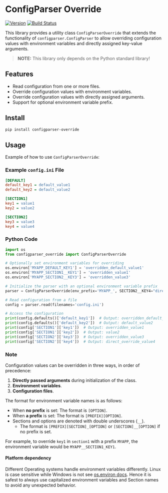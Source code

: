 # ConfigParser Override

[![Version](https://img.shields.io/pypi/v/configparser-override?color=blue)](https://pypi.org/project/configparser-override/)
[![Build Status](https://github.com/RicNord/configparser-override/actions/workflows/ci.yaml/badge.svg)](https://github.com/RicNord/configparser-override/actions)

This library provides a utility class `ConfigParserOverride` that extends the
functionality of `configparser.ConfigParser` to allow overriding configuration
values with environment variables and directly assigned key-value arguments.

> **NOTE:** This library only depends on the Python standard library!

## Features

- Read configuration from one or more files.
- Override configuration values with environment variables.
- Override configuration values with directly assigned arguments.
- Support for optional environment variable prefix.

## Install

```sh
pip install configparser-override
```

## Usage

Example of how to use `ConfigParserOverride`:

### Example `config.ini` File

```ini
[DEFAULT]
default_key1 = default_value1
default_key2 = default_value2

[SECTION1]
key1 = value1
key2 = value2

[SECTION2]
key3 = value3
key4 = value4
```

### Python Code

```python
import os
from configparser_override import ConfigParserOverride

# Optionally set environment variables for overriding
os.environ['MYAPP_DEFAULT_KEY1'] = 'overridden_default_value1'
os.environ['MYAPP_SECTION1__KEY1'] = 'overridden_value1'
os.environ['MYAPP_SECTION2__KEY3'] = 'overridden_value3'

# Initialize the parser with an optional environment variable prefix
parser = ConfigParserOverride(env_prefix='MYAPP_', SECTION2__KEY4="direct_override_value4")

# Read configuration from a file
config = parser.read(filenames='config.ini')

# Access the configuration
print(config.defaults()['default_key1'])  # Output: overridden_default_value1
print(config.defaults()['default_key2'])  # Output: default_value2
print(config['SECTION1']['key1'])  # Output: overridden_value1
print(config['SECTION1']['key2'])  # Output: value2
print(config['SECTION2']['key3'])  # Output: overridden_value3
print(config['SECTION2']['key4'])  # Output: direct_override_value4
```

### Note

Configuration values can be overridden in three ways, in order of precedence:

1. **Directly passed arguments** during initialization of the class.
2. **Environment variables**.
3. **Configuration files**.

The format for environment variable names is as follows:

- When **no prefix** is set: The format is `[OPTION]`.
- When **a prefix** is set: The format is `[PREFIX][OPTION]`.
- Sections and options are denoted with double underscores (`__`).
  - The format is `[PREFIX][SECTION]_[OPTION]` or `[SECTION]__[OPTION]` if no prefix
    is set.

For example, to override `key1` in `section1` with a prefix `MYAPP`, the
environment variable would be `MYAPP__SECTION1_KEY1`.

#### Platform dependency

Different Operating systems handle environment variables differently. Linux is
case sensitive while Windows is not see [os.environ
docs](https://docs.python.org/3/library/os.html#os.environ). Hence it is safest
to always use capitalized environment variables and Section names to avoid any
unexpected behavior.
